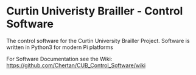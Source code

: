 # Curtin Univeristy Brailler - Control Software
The control software for the Curtin University Brailler Project. Software is written in Python3 for modern Pi platforms

For Software Documentation see the Wiki: https://github.com/Chertan/CUB_Control_Software/wiki
